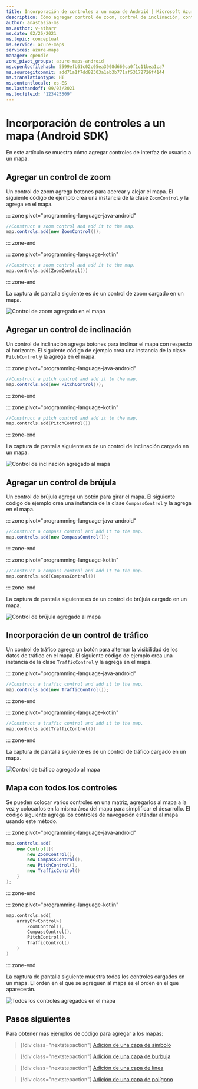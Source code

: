 ```yaml
---
title: Incorporación de controles a un mapa de Android | Microsoft Azure Maps
description: Cómo agregar control de zoom, control de inclinación, control de giro y un selector de estilos a un mapa en el Android SDK de Microsoft Azure Maps.
author: anastasia-ms
ms.author: v-stharr
ms.date: 02/26/2021
ms.topic: conceptual
ms.service: azure-maps
services: azure-maps
manager: cpendle
zone_pivot_groups: azure-maps-android
ms.openlocfilehash: 5599efb61c02c05ea3908d660ca0f1c11bea1ca7
ms.sourcegitcommit: add71a1f7dd82303a1eb3b771af53172726f4144
ms.translationtype: HT
ms.contentlocale: es-ES
ms.lasthandoff: 09/03/2021
ms.locfileid: "123425309"
---
```

# <a name="add-controls-to-a-map-android-sdk"></a>Incorporación de controles a un mapa (Android SDK)

En este artículo se muestra cómo agregar controles de interfaz de usuario a un mapa.

## <a name="add-zoom-control"></a>Agregar un control de zoom

Un control de zoom agrega botones para acercar y alejar el mapa. El siguiente código de ejemplo crea una instancia de la clase `ZoomControl` y la agrega en el mapa.

::: zone pivot="programming-language-java-android"

```java
//Construct a zoom control and add it to the map.
map.controls.add(new ZoomControl());
```

::: zone-end

::: zone pivot="programming-language-kotlin"

```kotlin
//Construct a zoom control and add it to the map.
map.controls.add(ZoomControl())
```

::: zone-end

La captura de pantalla siguiente es de un control de zoom cargado en un mapa.

![Control de zoom agregado en el mapa](media/map-add-controls-android/android-zoom-control.jpg)

## <a name="add-pitch-control"></a>Agregar un control de inclinación

Un control de inclinación agrega botones para inclinar el mapa con respecto al horizonte. El siguiente código de ejemplo crea una instancia de la clase `PitchControl` y la agrega en el mapa.

::: zone pivot="programming-language-java-android"

```java
//Construct a pitch control and add it to the map.
map.controls.add(new PitchControl());
```

::: zone-end

::: zone pivot="programming-language-kotlin"

```kotlin
//Construct a pitch control and add it to the map.
map.controls.add(PitchControl())
```

::: zone-end

La captura de pantalla siguiente es de un control de inclinación cargado en un mapa.

![Control de inclinación agregado al mapa](media/map-add-controls-android/android-pitch-control.jpg)

## <a name="add-compass-control"></a>Agregar un control de brújula

Un control de brújula agrega un botón para girar el mapa. El siguiente código de ejemplo crea una instancia de la clase `CompassControl` y la agrega en el mapa.

::: zone pivot="programming-language-java-android"

```java
//Construct a compass control and add it to the map.
map.controls.add(new CompassControl());
```

::: zone-end

::: zone pivot="programming-language-kotlin"

```kotlin
//Construct a compass control and add it to the map.
map.controls.add(CompassControl())
```

::: zone-end

La captura de pantalla siguiente es de un control de brújula cargado en un mapa.

![Control de brújula agregado al mapa](media/map-add-controls-android/android-compass-control.jpg)

## <a name="add-traffic-control"></a>Incorporación de un control de tráfico

Un control de tráfico agrega un botón para alternar la visibilidad de los datos de tráfico en el mapa. El siguiente código de ejemplo crea una instancia de la clase `TrafficControl` y la agrega en el mapa.

::: zone pivot="programming-language-java-android"

```java
//Construct a traffic control and add it to the map.
map.controls.add(new TrafficControl());
```

::: zone-end

::: zone pivot="programming-language-kotlin"

```kotlin
//Construct a traffic control and add it to the map.
map.controls.add(TrafficControl())
```

::: zone-end

La captura de pantalla siguiente es de un control de tráfico cargado en un mapa.

![Control de tráfico agregado al mapa](media/map-add-controls-android/android-traffic-control.jpg)

## <a name="a-map-with-all-controls"></a>Mapa con todos los controles

Se pueden colocar varios controles en una matriz, agregarlos al mapa a la vez y colocarlos en la misma área del mapa para simplificar el desarrollo. El código siguiente agrega los controles de navegación estándar al mapa usando este método.

::: zone pivot="programming-language-java-android"

```java
map.controls.add(
    new Control[]{
        new ZoomControl(),
        new CompassControl(),
        new PitchControl(),
        new TrafficControl()
    }
);
```

::: zone-end

::: zone pivot="programming-language-kotlin"

```kotlin
map.controls.add(
    arrayOf<Control>(
        ZoomControl(),
        CompassControl(),
        PitchControl(),
        TrafficControl()
    )
)
```

::: zone-end

La captura de pantalla siguiente muestra todos los controles cargados en un mapa. El orden en el que se agreguen al mapa es el orden en el que aparecerán.

![Todos los controles agregados en el mapa](media/map-add-controls-android/android-all-controls.jpg)

## <a name="next-steps"></a>Pasos siguientes

Para obtener más ejemplos de código para agregar a los mapas:

> [!div class="nextstepaction"]
> [Adición de una capa de símbolo](how-to-add-symbol-to-android-map.md)

> [!div class="nextstepaction"]
> [Adición de una capa de burbuja](map-add-bubble-layer-android.md)

> [!div class="nextstepaction"]
> [Adición de una capa de línea](android-map-add-line-layer.md)

> [!div class="nextstepaction"]
> [Adición de una capa de polígono](how-to-add-shapes-to-android-map.md)
